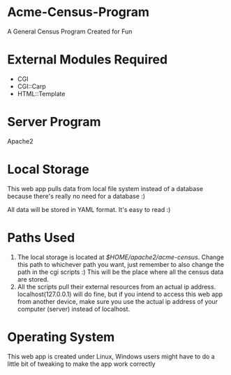 # Acme-Census-Program
A General Census Program Created for Fun

# External Modules Required
- CGI
- CGI::Carp
- HTML::Template

# Server Program
Apache2

# Local Storage
This web app pulls data from local file system instead of a database because there's really no need for a database :)

All data will be stored in YAML format. It's easy to read :)

# Paths Used
1. The local storage is located at *$HOME/apache2/acme-census*. Change this path to whichever path you want, just remember to also change the path in the cgi scripts :) This will be the place where all the census data are stored.
2. All the scripts pull their external resources from an actual ip address. localhost(127.0.0.1) will do fine, but if you intend to access this web app from another device, make sure you use the actual ip address of your computer (server) instead of localhost.

# Operating System
This web app is created under Linux, Windows users might have to do a little bit of tweaking to make the app work correctly
